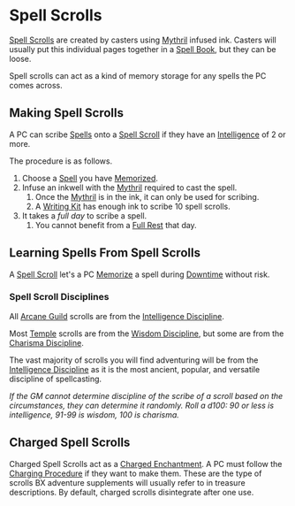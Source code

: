 # Spell Scrolls

[Spell Scrolls](Spell%20Scrolls.md) are created by casters using [Mythril](../Mythril.md) infused ink. Casters will usually put this individual pages together in a [Spell Book](../../Items/Individual%20Item%20Cards/Gear/100%20Coins/Blank%20Book.md), but they can be loose.

Spell scrolls can act as a kind of memory storage for any spells the PC comes across.

## Making Spell Scrolls

A PC can scribe [Spells](Spells.md) onto a [Spell Scroll](Spell%20Scrolls.md) if they have an [Intelligence](../../Player%20Characters/Chosen%20Statistics/Intelligence.md) of 2 or more.

The procedure is as follows.

1. Choose a [Spell](Spells.md) you have [Memorized](Spell%20Memorization.md).
2. Infuse an inkwell with the [Mythril](../Mythril.md) required to cast the spell.
	1. Once the [Mythril](../Mythril.md) is in the ink, it can only be used for scribing.
	2. A [Writing Kit](../../Items/Individual%20Item%20Cards/Gear/50%20Coins/Writing%20Kit.md) has enough ink to scribe 10 spell scrolls.
3. It takes a *full day* to scribe a spell.
	1. You cannot benefit from a [Full Rest](../../Game%20Procedures/Resting.md#Full%20Rest) that day.

## Learning Spells From Spell Scrolls

A [Spell Scroll](Spell%20Scrolls.md) let's a PC [Memorize](Spell%20Memorization.md) a spell during [Downtime](../../Player%20Characters/Derived%20Statistics/Level.md#Downtime) without risk.

### Spell Scroll Disciplines

All [Arcane Guild](../../Economy/Detailed%20Prices/Relevant%20Prices/Arcane%20Guild.md) scrolls are from the [Intelligence Discipline](../The%20Spellcasting%20Disciplines/Intelligence%20Discipline.md).

Most [Temple](../../Economy/Detailed%20Prices/Relevant%20Prices/Holy%20Temple.md) scrolls are from the [Wisdom Discipline](../The%20Spellcasting%20Disciplines/Wisdom%20Discipline.md), but some are from the [Charisma Discipline](../The%20Spellcasting%20Disciplines/Charisma%20Discipline.md).

The vast majority of scrolls you will find adventuring will be from the [Intelligence Discipline](../The%20Spellcasting%20Disciplines/Intelligence%20Discipline.md) as it is the most ancient, popular, and versatile discipline of spellcasting.

 *If the GM cannot determine discipline of the scribe of a scroll based on the circumstances, they can determine it randomly. Roll a d100: 90 or less is intelligence, 91-99 is wisdom, 100 is charisma.*

## Charged Spell Scrolls

Charged Spell Scrolls act as a [Charged Enchantment](../Enchanting/Enchantment%20Rules.md#Charged%20Enchantments). A PC must follow the [Charging Procedure](../Enchanting/Enchanting.md#Charging%20Procedure) if they want to make them. These are the type of scrolls BX adventure supplements will usually refer to in treasure descriptions. By default, charged scrolls disintegrate after one use.
